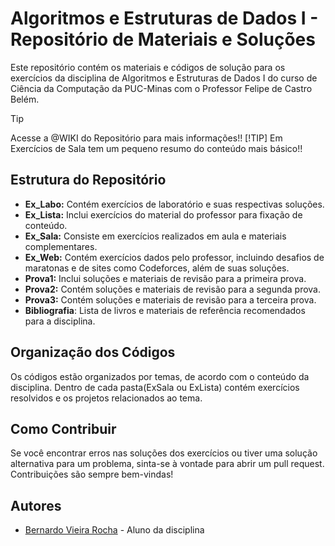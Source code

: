 # Algoritmos e Estruturas de Dados I - Repositório de Materiais e Soluções

Este repositório contém os materiais e códigos de solução para os exercícios da disciplina de Algoritmos e Estruturas de Dados I do curso de Ciência da Computação da PUC-Minas com o Professor Felipe de Castro Belém.

> [!TIP]
> Acesse a @WIKI do Repositório para mais informações!!
> [!TIP]
> Em Exercícios de Sala tem um pequeno resumo do conteúdo mais básico!!

## Estrutura do Repositório

- **Ex_Labo:** Contém exercícios de laboratório e suas respectivas soluções.
- **Ex_Lista:** Inclui exercícios do material do professor para fixação de conteúdo.
- **Ex_Sala:** Consiste em exercícios realizados em aula e materiais complementares.
- **Ex_Web:** Contém exercícios dados pelo professor, incluindo desafios de maratonas e de sites como Codeforces, além de suas soluções.
- **Prova1:** Inclui soluções e materiais de revisão para a primeira prova.
- **Prova2:** Contém soluções e materiais de revisão para a segunda prova.
- **Prova3:** Contém soluções e materiais de revisão para a terceira prova.
- **Bibliografia**: Lista de livros e materiais de referência recomendados para a disciplina.

## Organização dos Códigos

Os códigos estão organizados por temas, de acordo com o conteúdo da disciplina. Dentro de cada pasta(ExSala ou ExLista) contém exercícios resolvidos e os projetos relacionados ao tema.

## Como Contribuir

Se você encontrar erros nas soluções dos exercícios ou tiver uma solução alternativa para um problema, sinta-se à vontade para abrir um pull request. Contribuições são sempre bem-vindas!

## Autores

- [Bernardo Vieira Rocha](https://github.com/bernardovieirarocha) - Aluno da disciplina
